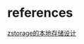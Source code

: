 




# references

[zstorage的本地存储设计](https://www.bilibili.com/video/BV1JK4y1z73h/?spm_id_from=333.788.recommend_more_video.0&vd_source=b205d76f467a1db2a1841491b422cfe0)   